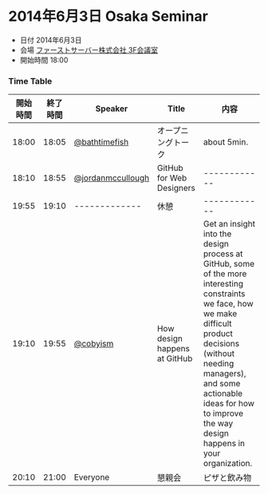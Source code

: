 2014年6月3日 Osaka Seminar
====================

* 日付 2014年6月3日
* 会場 [ファーストサーバー株式会社 3F会議室](https://goo.gl/maps/x90rh)
* 開始時間 18:00


### Time Table ###


| 開始時間 | 終了時間 | Speaker | Title | 内容 |
| ------------ | ------------- | ------------ | ------------ | ------------ |
| 18:00 | 18:05 | [@bathtimefish](https://github.com/bathtimefish) | オープニングトーク | about 5min. |
| 18:10 | 18:55 | [@jordanmccullough](https://github.com/jordanmccullough) | GitHub for Web Designers | ------------ |
| 19:55 | 19:10 | ------------- | 休憩 | ------------ |
| 19:10 | 19:55 | [@cobyism](github.com/cobyism) | How design happens at GitHub | Get an insight into the design process at GitHub, some of the more interesting constraints we face, how we make difficult product decisions (without needing managers), and some actionable ideas for how to improve the way design happens in your organization. |
| 20:10 | 21:00 | Everyone | 懇親会 | ピザと飲み物 |
